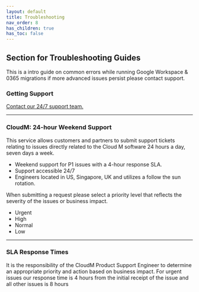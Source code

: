 ```yaml
---
layout: default
title: Troubleshooting
nav_order: 8
has_children: true
has_toc: false
---
```


## Section for Troubleshooting Guides

This is a intro guide on common errors while running Google Workspace & 0365 migrations if more advanced issues persist please contact support.

### Getting Support
<a href="https://support.cloudm.io/hc/en-us/requests/new">Contact our 24/7 support team.</a>


---

### CloudM: 24-hour Weekend Support 

This service allows customers and partners to submit support tickets relating to issues directly related to the Cloud M software 24 hours a day, seven days a week. 

-  Weekend support for P1 issues with a 4-hour response SLA.
-  Support accessible 24/7 
-  Engineers located in US, Singapore, UK and utilizes a follow the sun rotation.

When submitting a request please select a priority level that reflects the severity of the issues or business impact.

-  Urgent
-  High 
-  Normal 
-  Low 

--- 

### SLA Response Times 


It is the responsibility of the CloudM Product Support Engineer to determine an appropriate priority and action based on business impact. 
For urgent issues our response time is 4 hours from the initial receipt of the issue and all other issues is 8 hours
